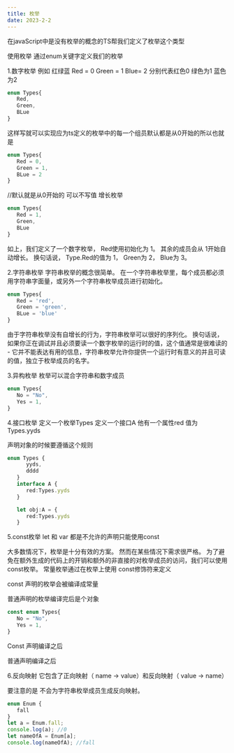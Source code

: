 ```yaml
---
title: 枚举
date: 2023-2-2
---
```

在javaScript中是没有枚举的概念的TS帮我们定义了枚举这个类型

使用枚举 通过enum关键字定义我们的枚举

1.数字枚举
例如 红绿蓝 Red = 0 Green = 1 Blue= 2 分别代表红色0 绿色为1 蓝色为2

```typescript
enum Types{
   Red,
   Green,
   BLue
}
```

这样写就可以实现应为ts定义的枚举中的每一个组员默认都是从0开始的所以也就是

```typescript
enum Types{
   Red = 0,
   Green = 1,
   BLue = 2
}
```

//默认就是从0开始的 可以不写值
增长枚举

```typescript
enum Types{
   Red = 1,
   Green,
   BLue
}
```

如上，我们定义了一个数字枚举， Red使用初始化为 1。 其余的成员会从 1开始自动增长。 换句话说， Type.Red的值为 1， Green为 2， Blue为 3。

2.字符串枚举
字符串枚举的概念很简单。 在一个字符串枚举里，每个成员都必须用字符串字面量，或另外一个字符串枚举成员进行初始化。

```typescript
enum Types{
   Red = 'red',
   Green = 'green',
   BLue = 'blue'
}
```

由于字符串枚举没有自增长的行为，字符串枚举可以很好的序列化。 换句话说，如果你正在调试并且必须要读一个数字枚举的运行时的值，这个值通常是很难读的 - 它并不能表达有用的信息，字符串枚举允许你提供一个运行时有意义的并且可读的值，独立于枚举成员的名字。

3.异构枚举
枚举可以混合字符串和数字成员

```typescript
enum Types{
   No = "No",
   Yes = 1,
}
```

4.接口枚举
定义一个枚举Types 定义一个接口A 他有一个属性red 值为Types.yyds

声明对象的时候要遵循这个规则

   

```typescript
enum Types {
      yyds,
      dddd
   }
   interface A {
      red:Types.yyds
   }

   let obj:A = {
      red:Types.yyds
   }
```

5.const枚举
let  和 var 都是不允许的声明只能使用const

大多数情况下，枚举是十分有效的方案。 然而在某些情况下需求很严格。 为了避免在额外生成的代码上的开销和额外的非直接的对枚举成员的访问，我们可以使用 const枚举。 常量枚举通过在枚举上使用 const修饰符来定义

const 声明的枚举会被编译成常量

普通声明的枚举编译完后是个对象

```typescript
const enum Types{
   No = "No",
   Yes = 1,
}
```

Const 声明编译之后

 普通声明编译之后

6.反向映射
它包含了正向映射（ name -> value）和反向映射（ value -> name）

要注意的是 不会为字符串枚举成员生成反向映射。

```typescript
enum Enum {
   fall
}
let a = Enum.fall;
console.log(a); //0
let nameOfA = Enum[a];
console.log(nameOfA); //fall
```

